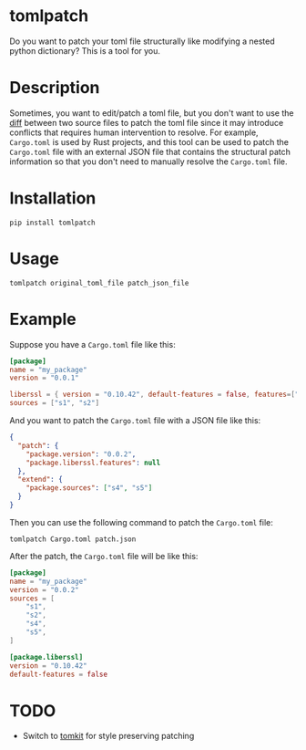 # tomlpatch
Do you want to patch your toml file structurally like modifying a nested python dictionary? This is a tool for you.

# Description
Sometimes, you want to edit/patch a toml file, but you don't want to use the [diff](https://en.wikipedia.org/wiki/Patch_(computing)#Source_code_patches) between two source files to patch the toml file since it may introduce conflicts that requires human intervention to resolve.
For example, `Cargo.toml` is used by Rust projects, and this tool can be used to patch the `Cargo.toml` file with an external JSON file that contains the structural patch information so that you don't need to manually resolve the `Cargo.toml` file.

# Installation
```
pip install tomlpatch
```

# Usage
```
tomlpatch original_toml_file patch_json_file
```

# Example
Suppose you have a `Cargo.toml` file like this:
```toml
[package]
name = "my_package"
version = "0.0.1"

liberssl = { version = "0.10.42", default-features = false, features=["vendered"] }
sources = ["s1", "s2"]
```

And you want to patch the `Cargo.toml` file with a JSON file like this:
```json
{
  "patch": {
    "package.version": "0.0.2",
    "package.liberssl.features": null
  },
  "extend": {
    "package.sources": ["s4", "s5"]
  }
}
```

Then you can use the following command to patch the `Cargo.toml` file:
```
tomlpatch Cargo.toml patch.json
```

After the patch, the `Cargo.toml` file will be like this:
```toml
[package]
name = "my_package"
version = "0.0.2"
sources = [
    "s1",
    "s2",
    "s4",
    "s5",
]

[package.liberssl]
version = "0.10.42"
default-features = false
```

# TODO
* Switch to [tomkit](https://github.com/sdispater/tomlkit) for style preserving patching